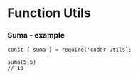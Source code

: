 # Function Utils 


### Suma - example
```
const { suma } = require('coder-utils`;

suma(5,5)
// 10

```